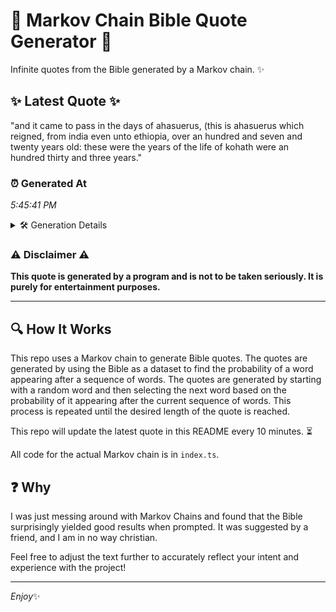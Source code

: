 # 📖 Markov Chain Bible Quote Generator 📖

Infinite quotes from the Bible generated by a Markov chain. ✨

## ✨ Latest Quote ✨
"and it came to pass in the days of ahasuerus, (this is ahasuerus which reigned, from india even unto ethiopia, over an hundred and seven and twenty years old: these were the years of the life of kohath were an hundred thirty and three years."

### ⏰ Generated At
*5:45:41 PM*

<details>
    <summary>🛠️ Generation Details</summary>
    <p>
        <strong>🌱 Seed:</strong> and<br>
        <strong>🔄 Iterations:</strong> 44<br>
        <strong>📜 Context History:</strong><br>[ and ]: it<br>[ and, it ]: came<br>[ and, it, came ]: to<br>[ and, it, came, to ]: pass<br>[ and, it, came, to, pass ]: in<br>[ and, it, came, to, pass, in ]: the<br>[ it, came, to, pass, in, the ]: days<br>[ came, to, pass, in, the, days ]: of<br>[ to, pass, in, the, days, of ]: ahasuerus,<br>[ pass, in, the, days, of, ahasuerus, ]: (this<br>[ in, the, days, of, ahasuerus,, (this ]: is<br>[ the, days, of, ahasuerus,, (this, is ]: ahasuerus<br>[ days, of, ahasuerus,, (this, is, ahasuerus ]: which<br>[ of, ahasuerus,, (this, is, ahasuerus, which ]: reigned,<br>[ ahasuerus,, (this, is, ahasuerus, which, reigned, ]: from<br>[ (this, is, ahasuerus, which, reigned,, from ]: india<br>[ is, ahasuerus, which, reigned,, from, india ]: even<br>[ ahasuerus, which, reigned,, from, india, even ]: unto<br>[ which, reigned,, from, india, even, unto ]: ethiopia,<br>[ reigned,, from, india, even, unto, ethiopia, ]: over<br>[ from, india, even, unto, ethiopia,, over ]: an<br>[ india, even, unto, ethiopia,, over, an ]: hundred<br>[ even, unto, ethiopia,, over, an, hundred ]: and<br>[ unto, ethiopia,, over, an, hundred, and ]: seven<br>[ ethiopia,, over, an, hundred, and, seven ]: and<br>[ over, an, hundred, and, seven, and ]: twenty<br>[ an, hundred, and, seven, and, twenty ]: years<br>[ hundred, and, seven, and, twenty, years ]: old:<br>[ and, seven, and, twenty, years, old: ]: these<br>[ seven, and, twenty, years, old:, these ]: were<br>[ and, twenty, years, old:, these, were ]: the<br>[ twenty, years, old:, these, were, the ]: years<br>[ years, old:, these, were, the, years ]: of<br>[ old:, these, were, the, years, of ]: the<br>[ these, were, the, years, of, the ]: life<br>[ were, the, years, of, the, life ]: of<br>[ the, years, of, the, life, of ]: kohath<br>[ years, of, the, life, of, kohath ]: were<br>[ of, the, life, of, kohath, were ]: an<br>[ the, life, of, kohath, were, an ]: hundred<br>[ life, of, kohath, were, an, hundred ]: thirty<br>[ of, kohath, were, an, hundred, thirty ]: and<br>[ kohath, were, an, hundred, thirty, and ]: three<br>[ were, an, hundred, thirty, and, three ]: years.<br>
    </p>
</details>

### ⚠️ Disclaimer ⚠️
**This quote is generated by a program and is not to be taken seriously. It is purely for entertainment purposes.**

---

## 🔍 How It Works

This repo uses a Markov chain to generate Bible quotes. The quotes are generated by using the Bible as a dataset to find the probability of a word appearing after a sequence of words. The quotes are generated by starting with a random word and then selecting the next word based on the probability of it appearing after the current sequence of words. This process is repeated until the desired length of the quote is reached.

This repo will update the latest quote in this README every 10 minutes. ⏳

All code for the actual Markov chain is in `index.ts`.

## ❓ Why

I was just messing around with Markov Chains and found that the Bible surprisingly yielded good results when prompted. 
It was suggested by a friend, and I am in no way christian.

Feel free to adjust the text further to accurately reflect your intent and experience with the project!

---

*Enjoy*✨
